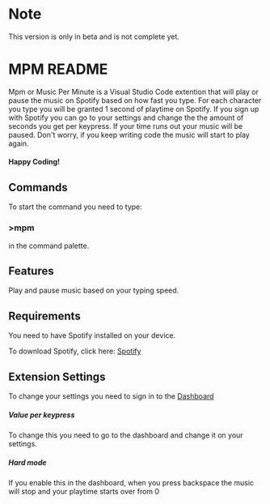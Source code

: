 # Note

This version is only in beta and is not complete yet.

# MPM README

Mpm or Music Per Minute is a Visual Studio Code extention that will play or pause the music on Spotify based on how fast you type. For each character you type you will be granted 1 second of playtime on Spotify. If you sign up with Spotify you can go to your settings and change the the amount of seconds you get per keypress. If your time runs out your music will be paused. Don't worry, if you keep writing code the music will start to play again.

#### Happy Coding!

## Commands

To start the command you need to type:

### >mpm

in the command palette.

## Features

Play and pause music based on your typing speed.

## Requirements

You need to have Spotify installed on your device.

To download Spotify, click here: [Spotify](https://www.spotify.com 'Spotify')

## Extension Settings

To change your settings you need to sign in to the [Dashboard](https://ciavarella.dev)

##### Value per keypress

To change this you need to go to the dashboard and change it on your settings.

##### Hard mode

If you enable this in the dashboard, when you press backspace the music will stop and your playtime starts over from 0
